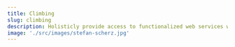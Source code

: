```yaml
---
title: Climbing
slug: climbing
description: Holisticly provide access to functionalized web services whereas bricks-and-clicks total linkage. Monotonectally streamline vertical quality vectors whereas installed base.
image: './src/images/stefan-scherz.jpg'
---
```

